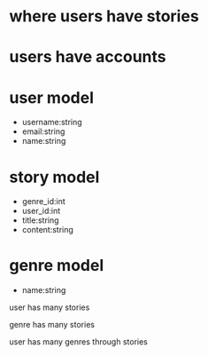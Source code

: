 # where users have stories

# users have accounts

# user model
- username:string
- email:string
- name:string

# story model
- genre_id:int
- user_id:int
- title:string
- content:string

# genre model
- name:string

user has many stories

genre has many stories

user has many genres through stories